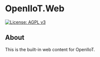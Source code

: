 <h1>OpenIIoT.Web</h1>

[![License: AGPL v3](https://img.shields.io/badge/License-AGPL%20v3-blue.svg)](https://github.com/OpenIIoT/OpenIIoT.Web/blob/master/LICENSE)

## About

This is the built-in web content for OpenIIoT.